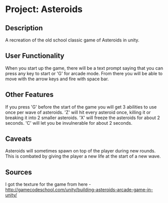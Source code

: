 # Project: Asteroids

## Description
A recreation of the old school classic game of Asteroids in unity.

## User Functionality
When you start up the game, there will be a text prompt saying that 
you can press any key to start or 'G' for arcade mode. From there you will be able to move with the arrow keys and fire with space bar. 

## Other Features
If you press 'G' before the start of the game you will get 3 abilities to use once per wave of asteroids. 'Z' will hit every asteroid once, killing it or breaking it into 2 smaller asteroids. 'X' will freeze the asteroids for about 2 seconds. 'C' will let you be invulnerable for about 2 seconds.

## Caveats
Asteroids will sometimes spawn on top of the player during new rounds. This is combated by giving the player a new life at the start of a new wave.

## Sources
I got the texture for the game from here - <http://gamecodeschool.com/unity/building-asteroids-arcade-game-in-unity/>
